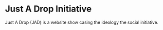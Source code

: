 # Just A Drop Initiative 

Just A Drop (JAD) is a website show casing the ideology the social initiative.
